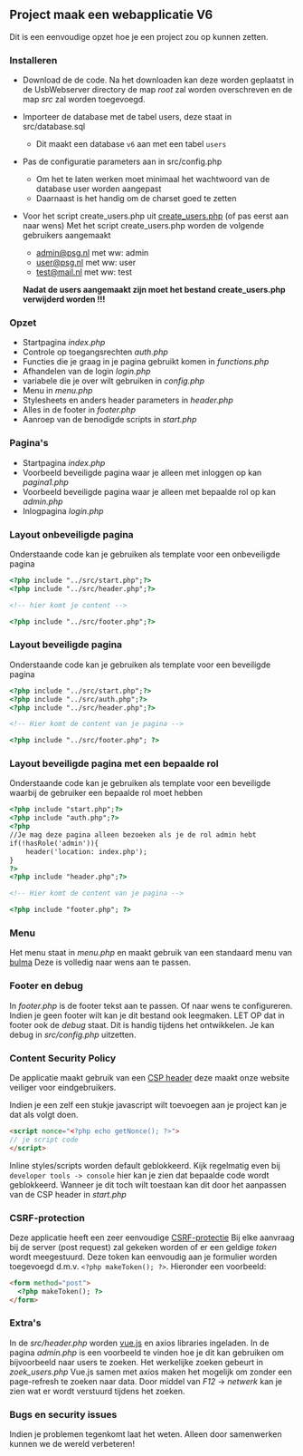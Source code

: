 ## Project maak een webapplicatie V6

Dit is een eenvoudige opzet hoe je een project zou op kunnen zetten. 

### Installeren
- Download de de code. Na het downloaden kan deze worden geplaatst in de UsbWebserver directory de map *root* zal worden overschreven en de map *src* zal worden toegevoegd.
- Importeer de database met de tabel users, deze staat in src/database.sql
  - Dit maakt een database `v6` aan met een tabel `users`
- Pas de configuratie parameters aan in src/config.php
  - Om het te laten werken moet minimaal het wachtwoord van de database user worden aangepast
  - Daarnaast is het handig om de charset goed te zetten
- Voor het script create_users.php uit [create_users.php](http://localhost/create_users.php) (of pas eerst aan naar wens)
   Met het script create_users.php worden de volgende gebruikers aangemaakt
  - admin@psg.nl met ww: admin
  - user@psg.nl met ww: user
  - test@mail.nl met ww: test
  
  **Nadat de users aangemaakt zijn moet het bestand create_users.php verwijderd worden !!!** 

### Opzet

- Startpagina *index.php*
- Controle op toegangsrechten *auth.php*
- Functies die je graag in je pagina gebruikt komen in *functions.php*
- Afhandelen van de login *login.php*
- variabele die je over wilt gebruiken in *config.php*
- Menu in *menu.php*
- Stylesheets en anders header parameters in *header.php*
- Alles in de footer in *footer.php*
- Aanroep van de benodigde scripts in *start.php*

### Pagina's

- Startpagina *index.php*
- Voorbeeld beveiligde pagina waar je alleen met inloggen op kan *pagina1.php*
- Voorbeeld beveiligde pagina waar je alleen met bepaalde rol op kan *admin.php*
- Inlogpagina *login.php*

### Layout onbeveiligde pagina

Onderstaande code kan je gebruiken als template voor een onbeveiligde pagina
```html
<?php include "../src/start.php";?>
<?php include "../src/header.php";?>

<!-- hier komt je content -->

<?php include "../src/footer.php";?>
```

### Layout beveiligde pagina

Onderstaande code kan je gebruiken als template voor een beveiligde pagina
```html
<?php include "../src/start.php";?>
<?php include "../src/auth.php";?>
<?php include "../src/header.php";?>

<!-- Hier komt de content van je pagina -->

<?php include "../src/footer.php"; ?>
```

### Layout beveiligde pagina met een bepaalde rol

Onderstaande code kan je gebruiken als template voor een beveiligde waarbij de gebruiker een bepaalde rol moet hebben

```html
<?php include "start.php";?>
<?php include "auth.php";?>
<?php
//Je mag deze pagina alleen bezoeken als je de rol admin hebt
if(!hasRole('admin')){
    header('location: index.php');
}
?>
<?php include "header.php";?>

<!-- Hier komt de content van je pagina -->

<?php include "footer.php"; ?>
```

### Menu

Het menu staat in *menu.php* en maakt gebruik van een standaard menu van [bulma](https://bulma.io/documentation/components/navbar/)
Deze is volledig naar wens aan te passen.

### Footer en debug

In *footer.php* is de footer tekst aan te passen. Of naar wens te configureren. Indien je geen footer wilt kan je dit bestand ook leegmaken.
LET OP dat in footer ook de *debug* staat. Dit is handig tijdens het ontwikkelen. Je kan debug in *src/config.php* uitzetten.

### Content Security Policy
De applicatie maakt gebruik van een [CSP header](https://developer.mozilla.org/en-US/docs/Web/HTTP/CSP) deze maakt onze website veiliger voor eindgebruikers.

Indien je een zelf een stukje javascript wilt toevoegen aan je project kan je dat als volgt doen.
```html
<script nonce="<?php echo getNonce(); ?>">
// je script code
</script>
```

Inline styles/scripts worden default geblokkeerd. Kijk regelmatig even bij `developer tools -> console` hier kan je zien dat bepaalde code wordt geblokkeerd. Wanneer je dit toch wilt toestaan kan dit door het aanpassen van de CSP header in *start.php*

### CSRF-protection
Deze applicatie heeft een zeer eenvoudige [CSRF-protectie](https://cheatsheetseries.owasp.org/cheatsheets/Cross-Site_Request_Forgery_Prevention_Cheat_Sheet.html)
Bij elke aanvraag bij de server (post request) zal gekeken worden of er een geldige *token* wordt meegestuurd.
Deze token kan eenvoudig aan je formulier worden toegevoegd d.m.v. `<?php makeToken(); ?>`. Hieronder een voorbeeld:
```html
<form method="post">
  <?php makeToken(); ?>
</form>
```

### Extra's
In de *src/header.php* worden [vue.js](https://vuejs.org/v2/guide) en axios libraries ingeladen.
In de pagina *admin.php* is een voorbeeld te vinden hoe je dit kan gebruiken om bijvoorbeeld naar users te zoeken.
Het werkelijke zoeken gebeurt in *zoek_users.php*
Vue.js samen met axios maken het mogelijk om zonder een page-refresh te zoeken naar data.
Door middel van *F12* -> *netwerk* kan je zien wat er wordt verstuurd tijdens het zoeken.

### Bugs en security issues
Indien je problemen tegenkomt laat het weten. Alleen door samenwerken kunnen we de wereld verbeteren!